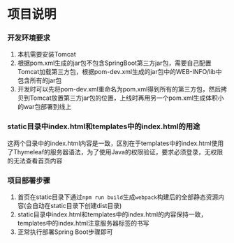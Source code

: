 项目说明
====

### 开发环境要求
1. 本机需要安装Tomcat
2. 根据pom.xml生成的jar包不包含SpringBoot第三方jar包，需要自己配置Tomcat加载第三方包，根据pom-dev.xml生成的jar包中的WEB-INFO/lib中包含所有的jar包
3. 开发时可以先将pom-dev.xml重命名为pom.xml得到所有的第三方包，然后拷贝到Tomcat放置第三方jar包的位置，上线时再用另一个pom.xml生成体积小的war包部署到线上

### static目录中index.html和templates中的index.html的用途
这两个目录中的index.html内容是一致，区别在于templates中的index.html使用了Thymeleaf的服务器语法，为了使用Java的权限验证，要求必须登录，无权限的无法查看首页内容

### 项目部署步骤
1. 首页在static目录下通过`npm run build`生成`webpack`构建后的全部静态资源内容(会自动在static目录下创建dist目录)
2. static目录中index.html和templates中的index.html的内容保持一致，templates中的index.html注意服务器标签的书写
3. 正常执行部署Spring Boot步骤即可